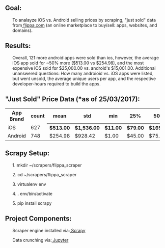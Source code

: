 <h2><strong>Goal:</strong></h2> 
<ul> To analayze iOS vs. Android selling prices by scraping, "just sold" data from<a href="https://flippa.com/apps/just-sold" target="_blank"> flippa.com</a> (an online marketplace to buy/sell: apps, websites, and domains).</ul>
  
  
<h2><strong>Results:</strong></h2> 
<ul>Overall, 121 more android apps were sold than ios, however, the average iOS app sold for ~50% more ($513.00 vs $254.98), and the most expensive iOS sold for $25,000.00 vs. android's $15,001.00. Additional unanswered questions:  How many androioid vs. iOS apps were listed, but went unsold, the average unique users per app, and the respective developer-hours required to build the apps.</ul>

<h2><strong>"Just Sold" Price Data (*as of 25/03/2017):</strong></h2>
<table class="tg">
  <tr>
    <th class="tg-yw4l">App Brand</th>
    <th class="tg-yw4l">count</th>
    <th class="tg-yw4l">mean</th>
    <th class="tg-yw4l">std</th>
    <th class="tg-yw4l">min</th>
    <th class="tg-yw4l">25%</th>
    <th class="tg-yw4l">50%</th>
    <th class="tg-yw4l">75%</th>
    <th class="tg-yw4l">max</th>
  </tr>
  <tr>
    <td class="tg-yw4l">iOS</td>
    <td class="tg-yw4l">627</td>
    <th class="tg-yw4l">$513.00</th>
    <th class="tg-yw4l">$1,536.00</th>
    <th class="tg-yw4l">$11.00</th>
    <th class="tg-yw4l">$79.00</th>
    <th class="tg-yw4l">$165.00</th>
    <th class="tg-yw4l">$320.00</th>
    <th class="tg-yw4l">$25,000.00</th>
  </tr>
  <tr>
    <td class="tg-yw4l">Android</td>
    <td class="tg-yw4l">748</td>
    <td class="tg-yw4l">$254.98</td>
    <td class="tg-yw4l">$928.42</td>
    <td class="tg-yw4l">$1.00</td>
    <td class="tg-yw4l">$45.00</td>
    <td class="tg-yw4l">$75.00</td>
    <td class="tg-yw4l">$150.00</td>
    <td class="tg-yw4l">$15,001.00</td>
  </tr>
</table>

<h2><strong>Scrapy Setup:</strong></h2> 
<ul>1. mkdir ~/scrapers/flippa_scraper</ul>
<ul>2. cd ~/scrapers/flippa_scraper</ul>
<ul>3. virtualenv env</ul>
<ul>4. . env/bin/activate</ul>
<ul>5. pip install scrapy</ul>
 

<h2><strong>Project Components:</strong></h2>
<ul>Scraper engine installed via:<a target="_blank" href="https://scrapy.org/"> Scrapy</a> </ul>
<ul>Data crunching via:<a target="_blank" href="http://jupyter.org/"> Jupyter</a> </ul>
